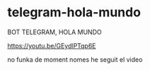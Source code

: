 # telegram-hola-mundo
BOT TELEGRAM, HOLA MUNDO

https://youtu.be/GEydlPTqp6E

no funka de moment nomes he seguit el video
